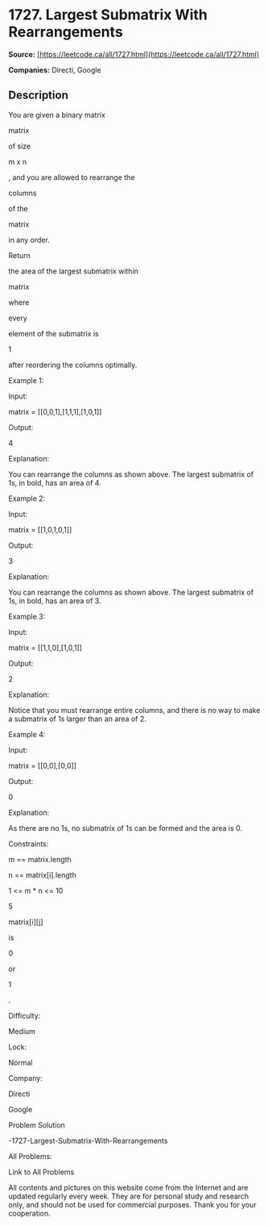 # 1727. Largest Submatrix With Rearrangements

**Source:** [https://leetcode.ca/all/1727.html](https://leetcode.ca/all/1727.html)

**Companies:** Directi, Google

## Description

You are given a binary matrix

matrix

of size

m x n

, and
            you are allowed to rearrange the

columns

of the

matrix

in
            any order.

Return

the area of the largest submatrix within

matrix

where

every

element of the submatrix is

1

after reordering the columns optimally.

Example 1:

Input:

matrix = [[0,0,1],[1,1,1],[1,0,1]]

Output:

4

Explanation:

You can rearrange the columns as shown above.
The largest submatrix of 1s, in bold, has an area of 4.

Example 2:

Input:

matrix = [[1,0,1,0,1]]

Output:

3

Explanation:

You can rearrange the columns as shown above.
The largest submatrix of 1s, in bold, has an area of 3.

Example 3:

Input:

matrix = [[1,1,0],[1,0,1]]

Output:

2

Explanation:

Notice that you must rearrange entire columns, and there is no way to make a submatrix of 1s larger than an area of 2.

Example 4:

Input:

matrix = [[0,0],[0,0]]

Output:

0

Explanation:

As there are no 1s, no submatrix of 1s can be formed and the area is 0.

Constraints:

m == matrix.length

n == matrix[i].length

1 <= m * n <= 10

5

matrix[i][j]

is

0

or

1

.

Difficulty:

Medium

Lock:

Normal

Company:

Directi

Google

Problem Solution

-1727-Largest-Submatrix-With-Rearrangements

All Problems:

Link to All Problems

All contents and pictures on this website come from the Internet and are updated regularly
        every week. They are for personal study and research only, and should not be used for
        commercial purposes. Thank you for your cooperation.

